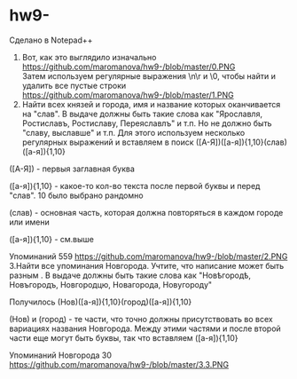 # hw9-
Сделано в Notepad++
1. Вот, как это выглядило изначально
https://github.com/maromanova/hw9-/blob/master/0.PNG
<br> Затем используем регулярные выражения \n\r и \0, чтобы найти и удалить все пустые строки 
https://github.com/maromanova/hw9-/blob/master/1.PNG
2. Найти всех князей и города, имя и название которых оканчивается на "слав". В выдаче должны быть такие слова как "Ярославля, Ростиславъ, Ростиславу, Переяславлъ" и т.п. Но не должно быть "славу, выславше" и т.п.
Для этого используем несколько регулярных выражений и вставляем в поиск ([А-Я])([а-я]){1,10}(слав)([а-я]){1,10}

([А-Я]) - первыя заглавная буква

([а-я]){1,10} - какое-то кол-во текста после первой буквы и перед "слав". 10 было выбрано рандомно

(слав) - основная часть, которая должна повторяться в каждом городе или имени

([а-я]){1,10} - см.выше

Упоминаний 559
https://github.com/maromanova/hw9-/blob/master/2.PNG
<br> 3.Найти все упоминания Новгорода. Учтите, что написание может быть разным . В выдаче должны быть такие слова как "Новѣгородѣ, Новъгородъ, Новгородцю, Новагорода, Новугороду"

Получилось (Нов)([а-я]){1,10}(город)([а-я]){1,10}

(Нов) и (город) - те части, что точно должны присутствовать во всех вариациях названия Новгорода. Между этими частями и после второй части еще могут быть буквы, так что вставляем ([а-я]){1,10}

Упоминаний Новгорода 30 
https://github.com/maromanova/hw9-/blob/master/3.3.PNG
